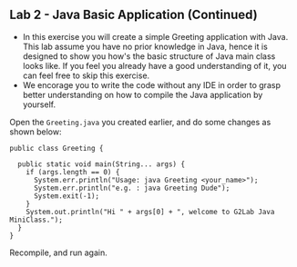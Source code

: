 ## Lab 2 - Java Basic Application (Continued)

- In this exercise you will create a simple Greeting application with Java. This lab assume you have no prior knowledge in Java, hence it is designed to show you how's the basic structure of Java main class looks like.  If you feel you already have a good understanding of it, you can feel free to skip this exercise.
- We encorage you to write the code without any IDE in order to grasp better understanding on how to compile the Java application by yourself.

Open the `Greeting.java` you created earlier, and do some changes as shown below:

```
public class Greeting {

  public static void main(String... args) {
    if (args.length == 0) {
      System.err.println("Usage: java Greeting <your_name>");
      System.err.println("e.g. : java Greeting Dude");
      System.exit(-1);
    }
    System.out.println("Hi " + args[0] + ", welcome to G2Lab Java MiniClass.");
  }
}
```
Recompile, and run again.

